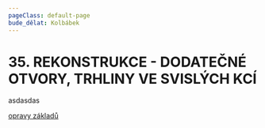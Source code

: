 ```yaml
---
pageClass: default-page
bude_dělat: Kolbábek
---
```


# 35. REKONSTRUKCE - DODATEČNÉ OTVORY, TRHLINY VE SVISLÝCH KCÍ

asdasdas

[opravy základů](/pos/2/#opravy-zakladu)
